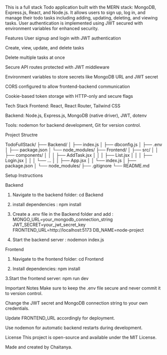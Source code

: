 This is a full stack Todo application built with the MERN stack: MongoDB, Express.js, React, and Node.js. It allows users to sign up, log in, and manage their todo tasks including adding, updating, deleting, and viewing tasks. User authentication is implemented using JWT secured with environment variables for enhanced security.

Features
User signup and login with JWT authentication

Create, view, update, and delete tasks

Delete multiple tasks at once

Secure API routes protected with JWT middleware

Environment variables to store secrets like MongoDB URL and JWT secret

CORS configured to allow frontend-backend communication

Cookie-based token storage with HTTP-only and secure flags

Tech Stack
Frontend: React, React Router, Tailwind CSS

Backend: Node.js, Express.js, MongoDB (native driver), JWT, dotenv

Tools: nodemon for backend development, Git for version control.

Project Structre

TodoFullStack/
├── Backend/
│   ├── index.js
│   ├── dbconfig.js
│   ├── .env
│   ├── package.json
│   └── node_modules/
├── Frontend/
│   ├── src/
│   │   ├── components/
│   │   │   ├── AddTask.jsx
│   │   │   ├── List.jsx
│   │   │   ├── Login.jsx
│   │   │   └── ...
│   │   ├── App.jsx
│   │   └── index.js
│   ├── package.json
│   └── node_modules/
├── .gitignore
└── README.md



Setup Instructions

Backend

1. Navigate to the backend folder: 
cd Backend

2. install dependencies  : 
 npm install

3. Create a .env file in the Backend folder and add : 
MONGO_URL=your_mongodb_connection_string
JWT_SECRET=your_jwt_secret_key
FRONTEND_URL=http://localhost:5173
DB_NAME=node-project

4. Start the backend server : 
nodemon index.js


Frontend

1. Navigate to the frontend folder:
cd Frontend

2. Install dependencies:
npm install

3.Start the frontend server:
npm run dev


Important Notes
Make sure to keep the .env file secure and never commit it to version control.

Change the JWT secret and MongoDB connection string to your own credentials.

Update FRONTEND_URL accordingly for deployment.

Use nodemon for automatic backend restarts during development.

License
This project is open-source and available under the MIT License.

Made and created by Chaitanya.
